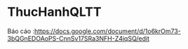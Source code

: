 # ThucHanhQLTT
Báo cáo :https://docs.google.com/document/d/1o6krOm73-3bQGnEDOAoPS-CnnSv17SRa3NFH-Z4iqSQ/edit
